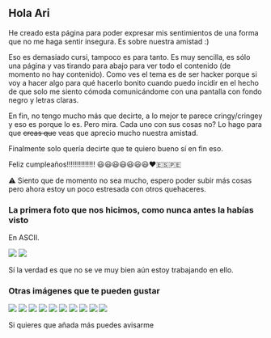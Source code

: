 ## Hola Ari

He creado esta página para poder expresar mis sentimientos de una forma que no me haga sentir insegura. Es sobre nuestra amistad :)

Eso es demasiado cursi, tampoco es para tanto. Es muy sencilla, es sólo una página y vas tirando para abajo para ver todo el contenido (de momento no hay contenido). Como ves el tema es de ser hacker porque si voy a hacer algo para qué hacerlo bonito cuando puedo incidir en el hecho de que solo me siento cómoda comunicándome con una pantalla con fondo negro y letras claras.

En fin, no tengo mucho más que decirte, a lo mejor te parece cringy/cringey y eso es porque lo es. Pero mira. Cada uno con sus cosas no? Lo hago para que ~~creas que~~ veas que aprecio mucho nuestra amistad.

Finalmente solo quería decirte que te quiero bueno sí en fin eso.

Feliz cumpleaños!!!!!!!!!!!!!! :smiley::smiley::smiley::smiley::smiley::smiley::smiley::heart::es::peru:

:warning: Siento que de momento no sea mucho, espero poder subir más cosas pero ahora estoy un poco estresada con otros quehaceres.

### La primera foto que nos hicimos, como nunca antes la habías visto
En ASCII.

![](img/ascii_img.png)
![](img/ascii_img_color.png)

Sí la verdad es que no se ve muy bien aún estoy trabajando en ello.

### Otras imágenes que te pueden gustar

![](img/spain.jpg)
![](img/paella.jpg)
![](img/peru.jpg)
![](img/ew.jpg)
![](img/inflacio.jpg)
![](img/gini.png)
![](img/feminism.jpg)
![](img/bi.jpg)
![](img/miriam.jpg)
![](img/irene.jpg)

Si quieres que añada más puedes avisarme
